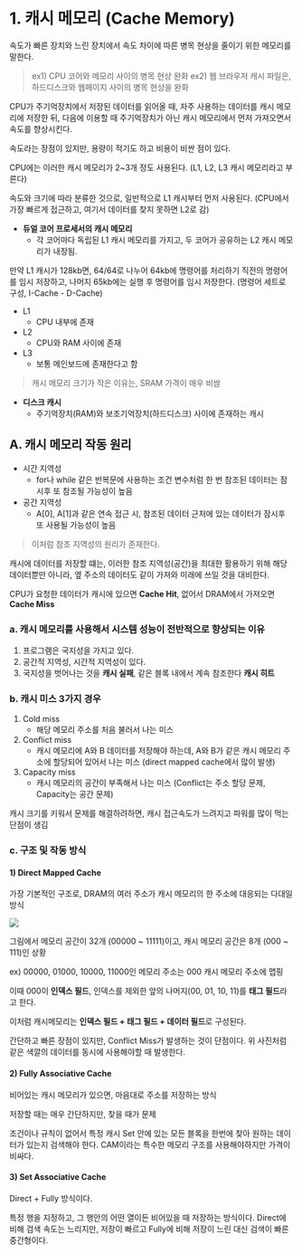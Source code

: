 # 1. 캐시 메모리 (Cache Memory)

속도가 빠른 장치와 느린 장치에서 속도 차이에 따른 병목 현상을 줄이기 위한 메모리를 말한다.

> ex1) CPU 코어와 메모리 사이의 병목 현상 완화
> ex2) 웹 브라우저 캐시 파일은, 하드디스크와 웹페이지 사이의 병목 현상을 완화

CPU가 주기억장치에서 저장된 데이터를 읽어올 때, 자주 사용하는 데이터를 캐시 메모리에 저장한 뒤, 다음에 이용할 때 주기억장치가 아닌 캐시 메모리에서 먼저 가져오면서 속도를 향상시킨다.

속도라는 장점이 있지만, 용량이 적기도 하고 비용이 비싼 점이 있다.

CPU에는 이러한 캐시 메모리가 2~3개 정도 사용된다. (L1, L2, L3 캐시 메모리라고 부른다)

속도와 크기에 따라 분류한 것으로, 일반적으로 L1 캐시부터 먼저 사용된다. (CPU에서 가장 빠르게 접근하고, 여기서 데이터를 찾지 못하면 L2로 감)

- **듀얼 코어 프로세서의 캐시 메모리**
	- 각 코어마다 독립된 L1 캐시 메모리를 가지고, 두 코어가 공유하는 L2 캐시 메모리가 내장됨.

만약 L1 캐시가 128kb면, 64/64로 나누어 64kb에 명령어를 처리하기 직전의 명령어를 임시 저장하고, 나머지 65kb에는 실행 후 명령어를 임시 저장한다. (명령어 세트로 구성, I-Cache - D-Cache)

- L1
	- CPU 내부에 존재
- L2
	- CPU와 RAM 사이에 존재
- L3
	- 보통 메인보드에 존재한다고 함

> 캐시 메모리 크기가 작은 이유는, SRAM 가격이 매우 비쌈


- **디스크 캐시**
	- 주기억장치(RAM)와 보조기억장치(하드디스크) 사이에 존재하는 캐시

## A. 캐시 메모리 작동 원리

- 시간 지역성
	- for나 while 같은 반복문에 사용하는 조건 변수처럼 한 번 참조된 데이터는 잠시후 또 참조될 가능성이 높음
- 공간 지역성
	- A[0], A[1]과 같은 연속 접근 시, 참조된 데이터 근처에 있는 데이터가 잠시후 또 사용될 가능성이 높음

> 이처럼 참조 지역성의 원리가 존재한다.

캐시에 데이터를 저장할 떄는, 이러한 참조 지역성(공간)을 최대한 활용하기 위해 해당 데이터뿐만 아니라, 옆 주소의 데이터도 같이 가져와 미래에 쓰일 것을 대비한다.

CPU가 요청한 데이터가 캐시에 있으면 **Cache Hit**, 없어서 DRAM에서 가져오면 **Cache Miss**

### a. 캐시 메모리를 사용해서 시스템 성능이 전반적으로 향상되는 이유

1. 프로그램은 국지성을 가지고 있다.
2. 공간적 지역성, 시간적 지역성이 있다.
3. 국지성을 벗어나는 것을 **캐시 실패**, 같은 블록 내에서 계속 참조한다 **캐시 히트**

### b. 캐시 미스 3가지 경우

1. Cold miss
	- 해당 메모리 주소를 처음 불러서 나는 미스
2. Conflict miss
	- 캐시 메모리에 A와 B 데이터를 저장해야 하는데, A와 B가 같은 캐시 메모리 주소에 할당되어 있어서 나는 미스 (direct mapped cache에서 많이 발생)
3. Capacity miss
	- 캐시 메모리의 공간이 부족해서 나는 미스 (Conflict는 주소 할당 문제, Capacity는 공간 문제)

캐시 크기를 키워서 문제를 해결하려하면, 캐시 접근속도가 느려지고 파워를 많이 먹는 단점이 생김

### c. 구조 및 작동 방식

#### 1) Direct Mapped Cache

가장 기본적인 구조로, DRAM의 여러 주소가 캐시 메모리의 한 주소에 대응되는 다대일 방식

![](https://file.namu.moe/file/8bc9e381797334eb33da66e3ba501be191171b1c5abb113ab52fed45a20084b1c8d2eb5a0ba399d67b38a9d5990b5d5a)

그림에서 메모리 공간이 32개 (00000 ~ 11111)이고, 캐시 메모리 공간은 8개 (000 ~ 111)인 상황

ex) 00000, 01000, 10000, 11000인 메모리 주소는 000 캐시 메모리 주소에 맵핑

이때 000이 **인덱스 필드**, 인덱스를 제외한 앞의 나머지(00, 01, 10, 11)를 **태그 필드**라고 한다.

이처럼 캐시메모리는 **인덱스 필드 + 태그 필드 + 데이터 필드**로 구성된다.

간단하고 빠른 장점이 있지만, Conflict Miss가 발생하는 것이 단점이다. 위 사진처럼 같은 색깔의 데이터를 동시에 사용해야할 때 발생한다.

#### 2) Fully Associative Cache

비어있는 캐시 메모리가 있으면, 마음대로 주소를 저장하는 방식

저장할 때는 매우 간단하지만, 찾을 때가 문제

조건이나 규칙이 없어서 특정 캐시 Set 안에 있는 모든 블록을 한번에 찾아 원하는 데이터가 있는지 검색해야 한다. CAM이라는 특수한 메모리 구조를 사용해야하지만 가격이 비싸다.

#### 3) Set Associative Cache

Direct + Fully 방식이다.

특정 행을 지정하고, 그 행안의 어떤 열이든 비어있을 때 저장하는 방식이다. Direct에 비해 검색 속도는 느리지만, 저장이 빠르고 Fully에 비해 저장이 느린 대신 검색이 빠른 중간형이다.

